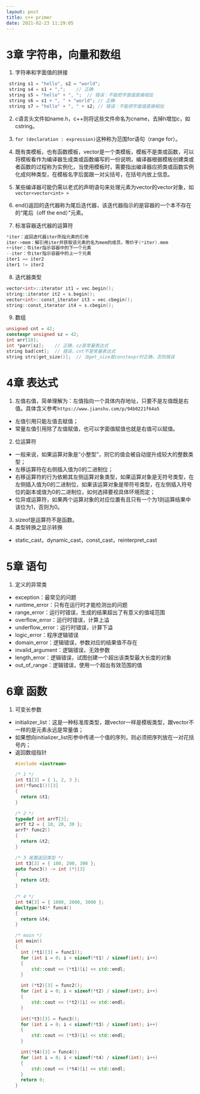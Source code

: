 ```yaml
---
layout: post
title: c++ primer
date: 2021-02-23 11:29:05
---
```

# 3章 字符串，向量和数组
1. 字符串和字面值的拼接
  ```c++
   string s1 = "hello", s2 = "world";
   string s4 = s1 + ",";	// 正确 
   string s5 = "hello" + ", ";	// 错误：不能把字面值直接相加
   string s6 = s1 + ", " + "world";	// 正确
   string s7 = "hello" + ", " + s2;	// 错误：不能把字面值直接相加
  ```
2. c语言头文件如name.h，c++则将这些文件命名为cname，去掉h增加c，如cstring。

3. `for (declaration : expression)`这种称为范围for语句（range for）。

4. 既有类模板，也有函数模板，vector是一个类模板，模板不是类或函数，可以将模板看作为编译器生成类或函数编写的一份说明，编译器根据模板创建类或者函数的过程称为实例化，当使用模板时，需要指出编译器应把类或函数实例化成何种类型，在模板名字后面跟一对尖括号，在括号内放上信息。

5. 某些编译器可能仍需以老式的声明语句来处理元素为vector的vector对象，如       `vector<vector<int> >`

6. end()返回的迭代器称为尾后迭代器，该迭代器指示的是容器的一个本不存在的“尾后（off the end）”元素。

7. 标准容器迭代器的运算符
  ```c++
  *iter：返回迭代器iter所指元素的引用
  iter->mem：解引用iter并获取该元素的名为mem的成员，等价于(*iter).mem
  ++iter：令iter指示容器中的下一个元素
  --iter：令iter指示容器中的上一个元素
  iter1 == iter2
  iter1 != iter2
  ```

8. 迭代器类型
  ```c++
  vector<int>::iterator it1 = vec.begin();
  string::iterator it2 = s.begin();
  vector<int>::const_iterator it3 = vec.cbegin();
  string::const_iterator it4 = s.cbegin();
  ```
9. 数组
  ```c++
  unsigned cnt = 42;
  constexpr unsigned sz = 42;
  int arr[10];
  int *parr[sz];	// 正确，sz是常量表达式
  string bad[cnt];	// 错误，cnt不是常量表达式
  string strs[get_size()];	// 当get_size是constexpr时正确，否则错误
  ```
# 4章 表达式
1. 左值右值，简单理解为：左值指向一个具体内存地址，只要不是左值既是右值。具体含义参考`https://www.jianshu.com/p/94b0221f64a5`
* 左值引用只能左值去赋值；
* 常量左值引用除了左值赋值，也可以字面值赋值也就是右值可以赋值。
2. 位运算符
* 一般来说，如果运算对象是“小整型”，则它的值会被自动提升成较大的整数类型；
* 左移运算符在右侧插入值为0的二进制位；
* 右移运算符的行为依赖其左侧运算对象类型，如果运算对象是无符号类型，在左侧插入值为0的二进制位，如果该运算对象是带符号类型，在左侧插入符号位的副本或值为0的二进制位，如何选择要视具体环境而定；
* 位异或运算符，如果两个运算对象的对应位置有且只有一个为1则运算结果中该位为1，否则为0。
3. sizeof是运算符不是函数。
4. 类型转换之显示转换
* static_cast，dynamic_cast，const_cast，reinterpret_cast

# 5章 语句
1. <stdexcept>定义的异常类
* exception：最常见的问题
* runtime_error：只有在运行时才能检测出的问题
* range_error：运行时错误，生成的结果超出了有意义的值域范围
* overflow_error：运行时错误，计算上溢
* underflow_error：运行时错误，计算下溢
* logic_error：程序逻辑错误
* domain_error：逻辑错误，参数对应的结果值不存在
* invalid_argument：逻辑错误，无效参数
* length_error：逻辑错误，试图创建一个超出该类型最大长度的对象
* out_of_range：逻辑错误，使用一个超出有效范围的值

# 6章 函数
1. 可变长参数
* initializer_list<T>：这是一种标准库类型，跟vector一样是模板类型，跟vector不一样的是元素永远是常量值；
* 如果想向initializer_list形参中传递一个值的序列，则必须把序列放在一对花括号内；
* 返回数组指针
  ```c++
  #include <iostream>
  
  /* 1 */
  int t1[3] = { 1, 2, 3 };
  int(*func1())[3]
  {
  	return &t1;
  }
  
  /* 2 */
  typedef int arrT[3];
  arrT t2 = { 10, 20, 30 };
  arrT* func2()
  {
  	return &t2;
  }
  
  /* 3 尾置返回类型 */
  int t3[3] = { 100, 200, 300 };
  auto func3() -> int (*)[3]
  {
  	return &t3;
  }
  
  /* 4 */
  int t4[3] = { 1000, 2000, 3000 };
  decltype(t4)* func4()
  {
  	return &t4;
  }
  
  /* main */
  int main()
  {
  	int (*t1)[3] = func1();
  	for (int i = 0; i < sizeof(*t1) / sizeof(int); i++)
  	{
  		std::cout << (*t1)[i] << std::endl;
  	}
  
  	int (*t2)[3] = func2();
  	for (int i = 0; i < sizeof(*t2) / sizeof(int); i++)
  	{
  		std::cout << (*t2)[i] << std::endl;
  	}
  
  	int(*t3)[3] = func3();
  	for (int i = 0; i < sizeof(*t3) / sizeof(int); i++)
  	{
  		std::cout << (*t3)[i] << std::endl;
  	}
  
  	int(*t4)[3] = func4();
  	for (int i = 0; i < sizeof(*t4) / sizeof(int); i++)
  	{
  		std::cout << (*t4)[i] << std::endl;
  	}
  	return 0;
  }
  ```
